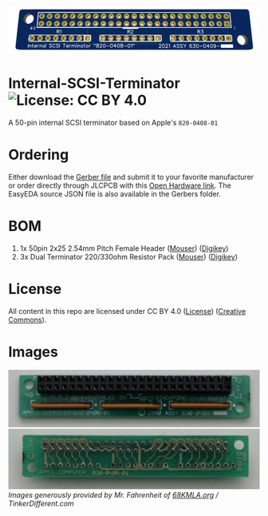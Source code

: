 ![3D Render of 820-0408-01 PCB](Images/820-0408-01_PCB_Banner.png)

# Internal-SCSI-Terminator ![License: CC BY 4.0](https://img.shields.io/badge/License-CC%20BY%204.0-lightgrey.svg)
A 50-pin internal SCSI terminator based on Apple's `820-0408-01`

# Ordering
Either download the [Gerber file](/Gerbers) and submit it to your favorite manufacturer or order directly through JLCPCB with this [Open Hardware link](https://oshwlab.com/stephenarsenault/apple-820-0408-01-internal-scsi-terminator). The EasyEDA source JSON file is also available in the Gerbers folder.

# BOM
 1. 1x 50pin 2x25 2.54mm Pitch Female Header ([Mouser](https://www.mouser.com/ProductDetail/3M-Electronic-Solutions-Division/929975-01-25-RK?qs=4V84emjyG36i%2FNBH2jFhRw%3D%3D)) ([Digikey](https://www.digikey.com/en/products/detail/sullins-connector-solutions/SFH11-PBPC-D25-ST-BK/1990094))
 2. 3x Dual Terminator 220/330ohm Resistor Pack ([Mouser](https://www.mouser.com/ProductDetail/Bourns/4608X-104-221-331L?qs=Jmdaixpf9V11ghc0uvvu1g%3D%3D)) ([Digikey](https://www.digikey.com/en/products/detail/bourns-inc/4608X-104-221-331L/1089163))

# License
All content in this repo are licensed under CC BY 4.0 ([License](LICENSE.md)) ([Creative Commons](https://creativecommons.org/licenses/by/4.0/)).

# Images
![820-0408-01 PCB Top View](Images/820-0408-01_PCB_Top_view.jpeg)
![820-0408-01 PCB Bottom View](Images/820-0408-01_PCB_Bottom_view.jpeg)
<i>Images generously provided by Mr. Fahrenheit of <a href="https://68kmla.org/bb/index.php?threads/will-this-scsi-terminator-work-plugged-into-the-logic-board.39681/">68KMLA.org</a> / TinkerDifferent.com</i>
